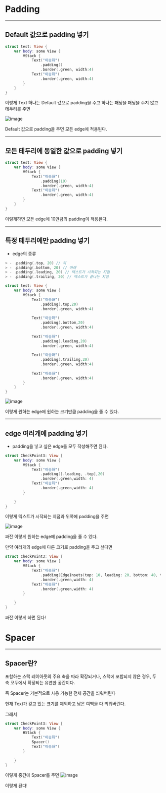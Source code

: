 # Padding
---

## Default 값으로 padding 넣기

```swift
struct test: View {
    var body: some View {
        VStack {
            Text("이승화")
                .padding()
                .border(.green, width:4)
            Text("이승화")
                .border(.green, width:4)
        }
    }
}
```
이렇게 Text 하나는 Default 값으로 padding을 주고 하나는 패딩을 패딩을 주지 않고 테두리를 주면

![image](https://cdn.discordapp.com/attachments/1098858102582956064/1137997107194777640/2023-08-07_3.34.08.png)

Default 값으로 padding을 주면 모든 edge에 적용된다.

***

## 모든 테두리에 동일한 값으로 padding 넣기
```swift
struct test: View {
    var body: some View {
        VStack {
            Text("이승화")
                .padding(10)
                .border(.green, width:4)
            Text("이승화")
                .border(.green, width:4)
        }
    }
}
```

이렇게하면 모든 edge에 10만큼의 padding이 적용된다.

***

## 특정 테두리에만 padding 넣기

- edge의 종류

```swift
> - .padding(.top, 20) // 위
> - .padding(.bottom, 20) // 아래
> - .padding(.leading, 20) // 텍스트가 시작되는 지점
> - .padding(.trailing, 20) // 텍스트가 끝나는 지점
```

```swift
struct test: View {
    var body: some View {
        VStack {
            Text("이승화")
                .padding(.top,20)
                .border(.green, width:4)
            
            Text("이승화")
                .padding(.bottom,20)
                .border(.green, width:4)
            
            Text("이승화")
                .padding(.leading,20)
                .border(.green, width:4)
            
            Text("이승화")
                .padding(.trailing,20)
                .border(.green, width:4)
            
            Text("이승화")
                .border(.green, width:4)
        }
    }
}
```

![image](https://cdn.discordapp.com/attachments/1085531422468603975/1138002996857417758/2023-08-07_3.57.21.png)

이렇게 원하는 edge에 원하는 크기만큼 padding을 줄 수 있다.

***

## edge 여러개에 padding 넣기

- padding을 넣고 싶은 edge를 모두 작성해주면 된다.

```swift
struct CheckPoint3: View {
    var body: some View {
        VStack {
            Text("이승화")
                .padding([.leading, .top],20)
                .border(.green,width: 4)
            Text("이승화")
                .border(.green,width: 4)
        }
        
    }
}
```
이렇게 텍스트가 시작되는 지점과 위쪽에 padding을 주면 

![image](https://cdn.discordapp.com/attachments/1098858102582956064/1138007029114486824/2023-08-07_4.13.34.png)

짜잔 이렇게 원하는 edge에 padding을 줄 수 있다.

만약 여러개의 edge에 다른 크기로 padding을 주고 싶다면 

```swift
struct CheckPoint3: View {
    var body: some View {
        VStack {
            Text("이승화")
                .padding(EdgeInsets(top: 10, leading: 20, bottom: 40, trailing: 0))
                .border(.green,width: 4)
            Text("이승화")
                .border(.green,width: 4)
        }
        
    }
}
```
짜잔 이렇게 하면 된다!

# Spacer
---

## Spacer란?
포함하는 스택 레이아웃의 주요 축을 따라 확장되거나, 스택에 포함되지 않은 경우, 두 축 모두에서 확장되는 유연한 공간이다.

즉 Spacer는 기본적으로 사용 가능한 전체 공간을 띄워버린다

현재 Text가 갖고 있는 크기를 제외하고 남은 여백을 다 띄워버린다.

그래서 

```swift
struct CheckPoint3: View {
    var body: some View {
        HStack {
            Text("이승화")
            Spacer()
            Text("이승화")
        }
        
    }
}
```
이렇게 중간에 Spacer를 주면
![image](https://cdn.discordapp.com/attachments/1098858102582956064/1138471668512206981/2023-08-08_10.59.13.png)

이렇게 된다!
